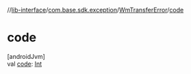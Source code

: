 //[lib-interface](../../../index.md)/[com.base.sdk.exception](../index.md)/[WmTransferError](index.md)/[code](code.md)

# code

[androidJvm]\
val [code](code.md): [Int](https://kotlinlang.org/api/latest/jvm/stdlib/kotlin/-int/index.html)
